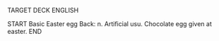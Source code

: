 TARGET DECK
ENGLISH

START
Basic
Easter egg
Back: n. Artificial usu. Chocolate egg given at easter.
END
